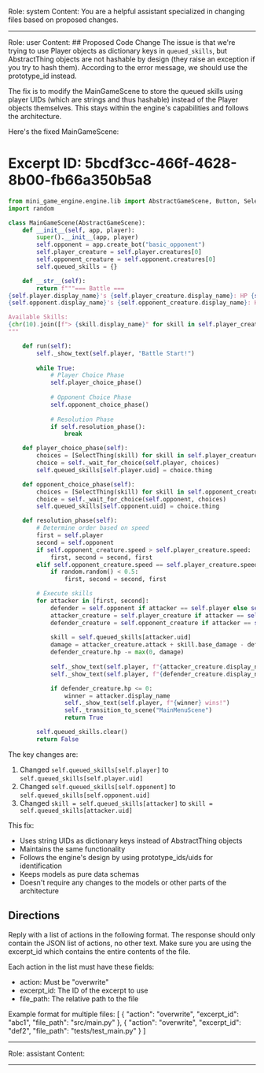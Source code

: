 Role: system
Content: You are a helpful assistant specialized in changing files based on proposed changes.
__________________
Role: user
Content: ## Proposed Code Change
The issue is that we're trying to use Player objects as dictionary keys in `queued_skills`, but AbstractThing objects are not hashable by design (they raise an exception if you try to hash them). According to the error message, we should use the prototype_id instead.

The fix is to modify the MainGameScene to store the queued skills using player UIDs (which are strings and thus hashable) instead of the Player objects themselves. This stays within the engine's capabilities and follows the architecture.

Here's the fixed MainGameScene:

# Excerpt ID: 5bcdf3cc-466f-4628-8b00-fb66a350b5a8
```python main_game/scenes/main_game_scene.py
from mini_game_engine.engine.lib import AbstractGameScene, Button, SelectThing
import random

class MainGameScene(AbstractGameScene):
    def __init__(self, app, player):
        super().__init__(app, player)
        self.opponent = app.create_bot("basic_opponent")
        self.player_creature = self.player.creatures[0]
        self.opponent_creature = self.opponent.creatures[0]
        self.queued_skills = {}

    def __str__(self):
        return f"""=== Battle ===
{self.player.display_name}'s {self.player_creature.display_name}: HP {self.player_creature.hp}/{self.player_creature.max_hp}
{self.opponent.display_name}'s {self.opponent_creature.display_name}: HP {self.opponent_creature.hp}/{self.opponent_creature.max_hp}

Available Skills:
{chr(10).join([f"> {skill.display_name}" for skill in self.player_creature.skills])}
"""

    def run(self):
        self._show_text(self.player, "Battle Start!")
        
        while True:
            # Player Choice Phase
            self.player_choice_phase()
            
            # Opponent Choice Phase  
            self.opponent_choice_phase()
            
            # Resolution Phase
            if self.resolution_phase():
                break

    def player_choice_phase(self):
        choices = [SelectThing(skill) for skill in self.player_creature.skills]
        choice = self._wait_for_choice(self.player, choices)
        self.queued_skills[self.player.uid] = choice.thing

    def opponent_choice_phase(self):
        choices = [SelectThing(skill) for skill in self.opponent_creature.skills]
        choice = self._wait_for_choice(self.opponent, choices)
        self.queued_skills[self.opponent.uid] = choice.thing

    def resolution_phase(self):
        # Determine order based on speed
        first = self.player
        second = self.opponent
        if self.opponent_creature.speed > self.player_creature.speed:
            first, second = second, first
        elif self.opponent_creature.speed == self.player_creature.speed:
            if random.random() < 0.5:
                first, second = second, first

        # Execute skills
        for attacker in [first, second]:
            defender = self.opponent if attacker == self.player else self.player
            attacker_creature = self.player_creature if attacker == self.player else self.opponent_creature
            defender_creature = self.opponent_creature if attacker == self.player else self.player_creature
            
            skill = self.queued_skills[attacker.uid]
            damage = attacker_creature.attack + skill.base_damage - defender_creature.defense
            defender_creature.hp -= max(0, damage)
            
            self._show_text(self.player, f"{attacker_creature.display_name} used {skill.display_name}!")
            self._show_text(self.player, f"{defender_creature.display_name} took {damage} damage!")

            if defender_creature.hp <= 0:
                winner = attacker.display_name
                self._show_text(self.player, f"{winner} wins!")
                self._transition_to_scene("MainMenuScene")
                return True

        self.queued_skills.clear()
        return False
```

The key changes are:
1. Changed `self.queued_skills[self.player]` to `self.queued_skills[self.player.uid]`
2. Changed `self.queued_skills[self.opponent]` to `self.queued_skills[self.opponent.uid]`
3. Changed `skill = self.queued_skills[attacker]` to `skill = self.queued_skills[attacker.uid]`

This fix:
- Uses string UIDs as dictionary keys instead of AbstractThing objects
- Maintains the same functionality
- Follows the engine's design by using prototype_ids/uids for identification
- Keeps models as pure data schemas
- Doesn't require any changes to the models or other parts of the architecture

## Directions
Reply with a list of actions in the following format. The response should only contain the JSON list of actions, no other text.
Make sure you are using the excerpt_id which contains the entire contents of the file.

Each action in the list must have these fields:
- action: Must be "overwrite"
- excerpt_id: The ID of the excerpt to use
- file_path: The relative path to the file

Example format for multiple files:
[
    {
        "action": "overwrite",
        "excerpt_id": "abc1",
        "file_path": "src/main.py"
    },
    {
        "action": "overwrite",
        "excerpt_id": "def2",
        "file_path": "tests/test_main.py"
    }
]
__________________
Role: assistant
Content: 
__________________

